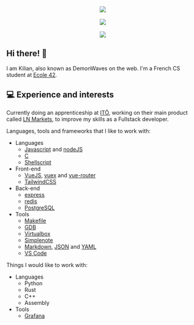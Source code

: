 <div align="center">
  <a href="https://github.com/anuraghazra/github-readme-stats" alt="kibotrel's GitHub stats">
    <img src="https://github-readme-stats.vercel.app/api?username=kibotrel&count_private=true&show_icons=true&hide=prs,issues&theme=gotham&include_all_commits=true&custom_title=General%20stats" />
  </a>
  <br>
  <br>
  <a href="https://github.com/JaeSeoKim/badge42" alt="kibotrel 42 profile">
    <img src="https://badge42.herokuapp.com/api/stats/kibotrel?privacyEmail=true&privacyName=true" />
  </a>
  <br>
  <br>
    <a href="https://github.com/anuraghazra/github-readme-stats" alt="kibotrel's top languages">
    <img src="https://github-readme-stats.vercel.app/api/top-langs/?username=kibotrel&layout=compact&langs_count=5&hide=c%2B%2B,Makefile&theme=gotham&card_width=445" />
  </a>
</div>

## Hi there! :wave:

I am Kilian, also known as DemonWaves on the web. I'm a French CS student at [Ecole 42](https://github.com/42Paris).

## :computer: Experience and interests

Currently doing an apprenticeship at [ITŌ](https://ito.am/), working on their main product called [LN Markets](https://lnmarkets.com/), to improve my skills as a Fullstack developer.

Languages, tools and frameworks that I like to work with:

- Languages
  - [Javascript](https://developer.mozilla.org/en-US/docs/Web/JavaScript) and [nodeJS](https://nodejs.org/en/)
  - [C](https://www.programiz.com/c-programming)
  - [Shellscript](https://www.shellscript.sh/)
- Front-end
  - [VueJS](https://vuejs.org/), [vuex](https://vuex.vuejs.org/) and [vue-router](https://router.vuejs.org/)
  - [TailwindCSS](https://tailwindcss.com/)
- Back-end
  - [express](https://expressjs.com/)
  - [redis](https://redis.io/)
  - [PostgreSQL](https://www.postgresql.org/)
- Tools
  - [Makefile](https://www.gnu.org/software/make/manual/make.html)
  - [GDB](https://www.sourceware.org/gdb/)
  - [Virtualbox](https://www.virtualbox.org/)
  - [Simplenote](https://simplenote.com/)
  - [Markdown](https://www.markdownguide.org/getting-started/), [JSON](https://www.json.org/json-en.html) and [YAML](https://docs.ansible.com/ansible/latest/reference_appendices/YAMLSyntax.html)
  - [VS Code](https://code.visualstudio.com/)

Things I would like to work with:

- Languages
  - Python
  - Rust
  - C++
  - Assembly
- Tools
  - [Grafana](https://grafana.com/)